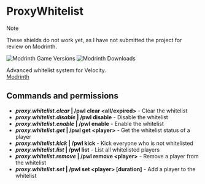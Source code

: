 # ProxyWhitelist

> [!NOTE]
> These shields do not work yet, as I have not submitted the project for review on Modrinth.

![Modrinth Game Versions](https://img.shields.io/modrinth/game-versions)
![Modrinth Downloads](https://img.shields.io/modrinth/dt)

Advanced whitelist system for Velocity. \
[Modrinth](https://modrinth.com/project/proxywhitelist)

## Commands and permissions

- ***proxy.whitelist.clear* | /pwl clear \<all/expired\>** - Clear the whitelist
- ***proxy.whitelist.disable* | /pwl disable** - Disable the whitelist
- ***proxy.whitelist.enable* | /pwl enable** - Enable the whitelist
- ***proxy.whitelist.get* | /pwl get \<player\>** - Get the whitelist status of a player
- ***proxy.whitelist.kick* | /pwl kick** - Kick everyone who is not whitelisted
- ***proxy.whitelist.list* | /pwl list** - List all whitelisted players
- ***proxy.whitelist.remove* | /pwl remove \<player\>** - Remove a player from the whitelist
- ***proxy.whitelist.set* | /pwl set \<player\> \[duration\]** - Add a player to the whitelist
